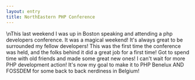 ```yaml
---
layout: entry
title: NorthEastern PHP Conference
---
```


\nThis last weekend I was up in Boston speaking and attending a php developers conference.  It was a magical weekend!  It's always great to be surrounded my fellow developers!  This was the first time the conference was held, and the folks behind it did a great job for a first time!  Got to spend time with old friends and made some great new ones!  I can't wait for more PHP development action!  It's now my goal to make it to PHP Benelux AND FOSSDEM for some back to back nerdiness in Belgium!
